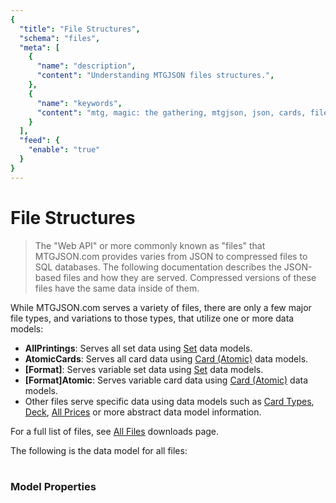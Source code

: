 ```yaml
---
{
  "title": "File Structures",
  "schema": "files",
  "meta": [
    {
      "name": "description",
      "content": "Understanding MTGJSON files structures.",
    },
    {
      "name": "keywords",
      "content": "mtg, magic: the gathering, mtgjson, json, cards, file structures",
    }
  ],
  "feed": {
    "enable": "true"
  }
}
---
```


# File Structures

> The "Web API" or more commonly known as "files" that MTGJSON.com provides varies from JSON to compressed files to SQL databases. The following documentation describes the JSON-based files and how they are served. Compressed versions of these files have the same data inside of them.

While MTGJSON.com serves a variety of files, there are only a few major file types, and variations to those types, that utilize one or more data models:  

- **AllPrintings**: Serves all set data using [Set](../data-models/set/) data models.
- **AtomicCards**: Serves all card data using [Card (Atomic)](../data-models/card-atomic) data models.
- **[Format]**: Serves variable set data using [Set](../data-models/set/) data models.
- **[Format]Atomic**: Serves variable card data using [Card (Atomic)](../data-models/card-atomic/) data models.
- Other files serve specific data using data models such as [Card Types](../data-models/card-types/), [Deck](../data-models/deck/), [All Prices](../abstract-models/all-prices/) or more abstract data model information.

For a full list of files, see [All Files](../downloads/all-files/) downloads page.

The following is the data model for all files:
</br>
</br>

### Model Properties

<Documentation/>
